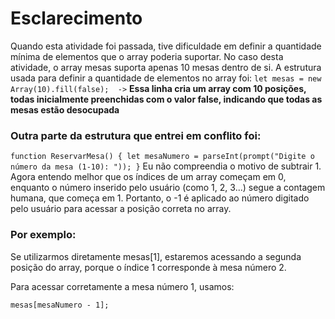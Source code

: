# Esclarecimento

Quando esta atividade foi passada, tive dificuldade em definir a quantidade mínima de elementos que o array poderia suportar. 
No caso desta atividade, o array mesas suporta apenas 10 mesas dentro de si. A estrutura usada para definir a quantidade de elementos no array foi:
`let mesas = new Array(10).fill(false);  ->`  **Essa linha cria um array com 10 posições, todas inicialmente preenchidas com o valor false, indicando que todas as mesas estão desocupada**


### Outra parte da estrutura que entrei em conflito foi:
`function ReservarMesa() {
    let mesaNumero = parseInt(prompt("Digite o número da mesa (1-10): "));
}`
Eu não compreendia o motivo de subtrair 1. Agora entendo melhor que os índices de um array começam em 0, enquanto o número inserido pelo usuário (como 1, 2, 3...) segue a contagem humana, que começa em 1.
Portanto, o -1 é aplicado ao número digitado pelo usuário para acessar a posição correta no array.
### Por exemplo:
Se utilizarmos diretamente mesas[1], estaremos acessando a segunda posição do array, porque o índice 1 corresponde à mesa número 2.

Para acessar corretamente a mesa número 1, usamos:

``mesas[mesaNumero - 1];``


